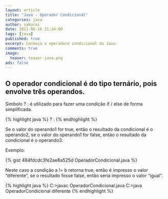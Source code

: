```yaml
---
layout: article
title: "Java - Operador Condicional"
categories: java
author: sakurai
date: 2011-06-16 21:34:00
tags: [java]
published: true
excerpt: Conheça o operadore condicional do Java.
comments: true
image:
  teaser: teaser-java.png
ads: false
---
```


## O operador condicional é do tipo ternário, pois envolve três operandos.

Símbolo ? : é utilizado para fazer uma condição if / else de forma simplificada.

{% highlight java %}
<operando1> ? <operando2> : <operando3>
{% endhighlight %}

Se o valor do operando1 for true, então o resultado da condicional é o operando2, se o valor do operando1 for false, então o resultado da condicional é o operando3.

Exemplo:

{% gist 484fdcdc3fe2ae8a525d OperadorCondicional.java %}

Neste caso a condição a != b retorna true, então é impresso o valor “diferente”, se o resultado fosse false, então seria impresso o valor “igual”.

{% highlight java %}
C:\>javac OperadorCondicional.java
C:\>java OperadorCondicional
diferente
{% endhighlight %}
